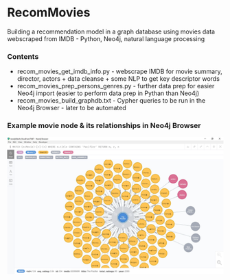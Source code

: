 # RecomMovies
Building a recommendation model in a graph database using movies data webscraped from IMDB - Python, Neo4j, natural language processing

### Contents
* recom_movies_get_imdb_info.py - webscrape IMDB for movie summary, director, actors + data cleanse + some NLP to get key descriptor words
* recom_movies_prep_persons_genres.py - further data prep for easier Neo4j import (easier to perform data prep in Pythan than Neo4j)
* recom_movies_build_graphdb.txt - Cypher queries to be run in the Neo4j Browser - later to be automated

### Example movie node & its relationships in Neo4j Browser
![alt text](https://raw.githubusercontent.com/mei-yong/RecomMovies/master/images/pacifier.JPG)


